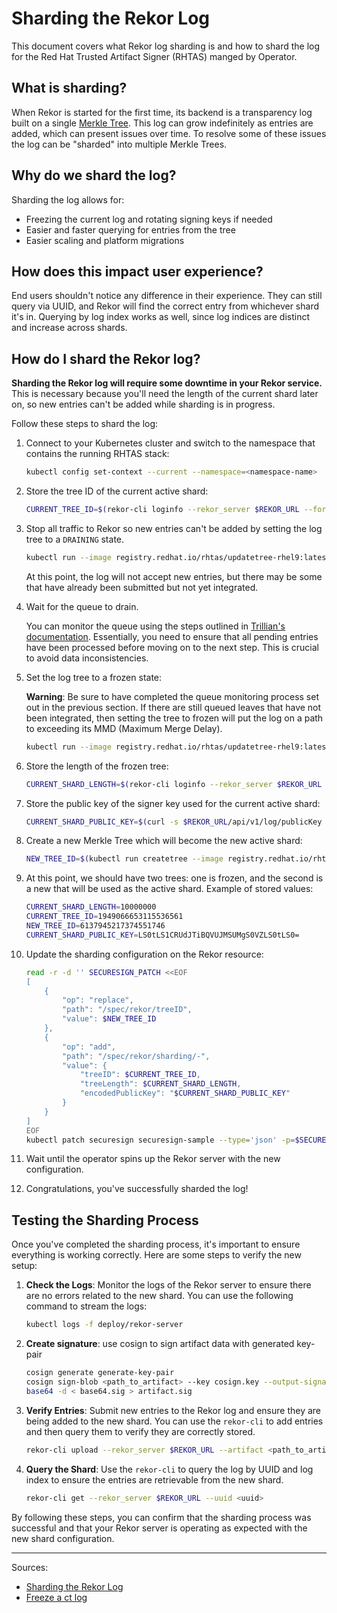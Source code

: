 # Sharding the Rekor Log

This document covers what Rekor log sharding is and how to shard the log for the Red Hat Trusted Artifact Signer (RHTAS) manged by Operator.

## What is sharding?

When Rekor is started for the first time, its backend is a transparency log built on a single [Merkle Tree](https://en.wikipedia.org/wiki/Merkle_tree).
This log can grow indefinitely as entries are added, which can present issues over time.
To resolve some of these issues the log can be "sharded" into multiple Merkle Trees.

## Why do we shard the log?

Sharding the log allows for:

* Freezing the current log and rotating signing keys if needed
* Easier and faster querying for entries from the tree
* Easier scaling and platform migrations

## How does this impact user experience?

End users shouldn't notice any difference in their experience.
They can still query via UUID, and Rekor will find the correct entry from whichever shard it's in.
Querying by log index works as well, since log indices are distinct and increase across shards.

## How do I shard the Rekor log?

**Sharding the Rekor log will require some downtime in your Rekor service.**
This is necessary because you'll need the length of the current shard later on, so new entries can't be added while sharding is in progress.

Follow these steps to shard the log:

1. Connect to your Kubernetes cluster and switch to the namespace that contains the running RHTAS stack:

   ```bash
   kubectl config set-context --current --namespace=<namespace-name>
   ```

1. Store the tree ID of the current active shard:

   ```bash
   CURRENT_TREE_ID=$(rekor-cli loginfo --rekor_server $REKOR_URL --format json | jq -r .TreeID)
   ```

1. Stop all traffic to Rekor so new entries can't be added by setting the log tree to a `DRAINING` state.

   ```bash
   kubectl run --image registry.redhat.io/rhtas/updatetree-rhel9:latest --restart=Never --attach=true --rm=true -q -- updatetree --admin_server=trillian-logserver:8091 --tree_id=${CURRENT_TREE_ID} --tree_state=DRAINING
   ```

   At this point, the log will not accept new entries, but there may be some that have already been submitted but not yet integrated.

1. Wait for the queue to drain.

   You can monitor the queue using the steps outlined in [Trillian's documentation](https://github.com/google/trillian/blob/master/docs/howto/freeze_a_ct_log.md#monitor-queue--integration). Essentially, you need to ensure that all pending entries have been processed before moving on to the next step. This is crucial to avoid data inconsistencies.

1. Set the log tree to a frozen state:

   **Warning**: Be sure to have completed the queue monitoring process set out in the previous section. If there are still queued leaves that have not been integrated, then setting the tree to frozen will put the log on a path to exceeding its MMD (Maximum Merge Delay).

   ```bash
   kubectl run --image registry.redhat.io/rhtas/updatetree-rhel9:latest --restart=Never --attach=true --rm=true -q -- updatetree --admin_server=trillian-logserver:8091 --tree_id=${CURRENT_TREE_ID} --tree_state=FROZEN
   ```

1. Store the length of the frozen tree:

   ```bash
   CURRENT_SHARD_LENGTH=$(rekor-cli loginfo --rekor_server $REKOR_URL --format json | jq -r .ActiveTreeSize)
   ```

1. Store the public key of the signer key used for the current active shard:

   ```bash
   CURRENT_SHARD_PUBLIC_KEY=$(curl -s $REKOR_URL/api/v1/log/publicKey | base64 | tr -d '\n')
   ```

1. Create a new Merkle Tree which will become the new active shard:

   ```bash
   NEW_TREE_ID=$(kubectl run createtree --image registry.redhat.io/rhtas/createtree-rhel9:latest --restart=Never --attach=true --rm=true -q -- -logtostderr=false --admin_server=trillian-logserver:8091 --display_name=rekor-tree)
   ```

1. At this point, we should have two trees: one is frozen, and the second is a new that will be used as the active shard. Example of stored values:

   ```bash
   CURRENT_SHARD_LENGTH=10000000
   CURRENT_TREE_ID=1949066653115536561
   NEW_TREE_ID=6137945217374551746
   CURRENT_SHARD_PUBLIC_KEY=LS0tLS1CRUdJTiBQVUJMSUMgS0VZLS0tLS0=
   ```

1. Update the sharding configuration on the Rekor resource:

   ```bash
   read -r -d '' SECURESIGN_PATCH <<EOF
   [
       {
           "op": "replace",
           "path": "/spec/rekor/treeID",
           "value": $NEW_TREE_ID
       },
       {
           "op": "add",
           "path": "/spec/rekor/sharding/-",
           "value": {
               "treeID": $CURRENT_TREE_ID,
               "treeLength": $CURRENT_SHARD_LENGTH,
               "encodedPublicKey": "$CURRENT_SHARD_PUBLIC_KEY"
           }
       }
   ]
   EOF
   kubectl patch securesign securesign-sample --type='json' -p=$SECURESIGN_PATCH
   ```

1. Wait until the operator spins up the Rekor server with the new configuration.

1. Congratulations, you've successfully sharded the log!

## Testing the Sharding Process

Once you've completed the sharding process, it's important to ensure everything is working correctly. Here are some steps to verify the new setup:

1. **Check the Logs**: Monitor the logs of the Rekor server to ensure there are no errors related to the new shard. You can use the following command to stream the logs:

   ```bash
   kubectl logs -f deploy/rekor-server
   ```

1. **Create signature**: use cosign to sign artifact data with generated key-pair

   ```bash
   cosign generate generate-key-pair
   cosign sign-blob <path_to_artifact> --key cosign.key --output-signature base64.sig
   base64 -d < base64.sig > artifact.sig
   ```

1. **Verify Entries**: Submit new entries to the Rekor log and ensure they are being added to the new shard. You can use the `rekor-cli` to add entries and then query them to verify they are correctly stored.

   ```bash
   rekor-cli upload --rekor_server $REKOR_URL --artifact <path_to_artifact> --signature artifact.sig --pki-format=x509 --public-key cosign.pub
   ```

1. **Query the Shard**: Use the `rekor-cli` to query the log by UUID and log index to ensure the entries are retrievable from the new shard.

   ```bash
   rekor-cli get --rekor_server $REKOR_URL --uuid <uuid>
   ```

By following these steps, you can confirm that the sharding process was successful and that your Rekor server is operating as expected with the new shard configuration.

---

Sources:
- [Sharding the Rekor Log](https://docs.sigstore.dev/logging/sharding/)
- [Freeze a ct log](https://github.com/google/trillian/blob/master/docs/howto/freeze_a_ct_log.md)
